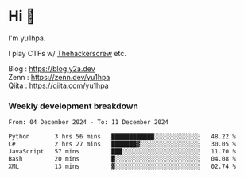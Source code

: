 # Hi 👋

I'm yu1hpa.

I play CTFs w/ [Thehackerscrew](https://www.thehackerscrew.team/) etc.

Blog : https://blog.y2a.dev  
Zenn : https://zenn.dev/yu1hpa  
Qiita : https://qiita.com/yu1hpa  

### Weekly development breakdown

<!--START_SECTION:waka-->

```txt
From: 04 December 2024 - To: 11 December 2024

Python       3 hrs 56 mins   ████████████░░░░░░░░░░░░░   48.22 %
C#           2 hrs 27 mins   ███████▓░░░░░░░░░░░░░░░░░   30.05 %
JavaScript   57 mins         ███░░░░░░░░░░░░░░░░░░░░░░   11.70 %
Bash         20 mins         █░░░░░░░░░░░░░░░░░░░░░░░░   04.08 %
XML          13 mins         ▓░░░░░░░░░░░░░░░░░░░░░░░░   02.74 %
```

<!--END_SECTION:waka-->

